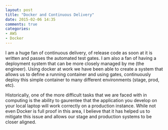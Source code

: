 ```yaml
---
layout: post
title: "Docker and Continuous Delivery"
date: 2015-02-06 14:35
comments: true
categories: 
- AWS
- Docker
---
```


I am a huge fan of continuous delivery, of release code as soon at it is written and passes the
automated test gates.  I am also a fan of having a deployment system that can be more closely 
managed by me (the engineer).  Using docker at work we have been able to create a system that 
allows us to define a running container and using gates, continuously deploy this simple container
to many different environments (stage, prod, etc).  

<!-- more -->

Historically, one of the more difficult tasks that we are faced with in computing is the ability
to gaurentee that the application you develop on your local laptop will work correctly on a 
production instance.  While not even Docker is full proof in this area, I believe that it has 
helped us to mitigate this issue and allows our stage and production systems to be closer aligned. 


